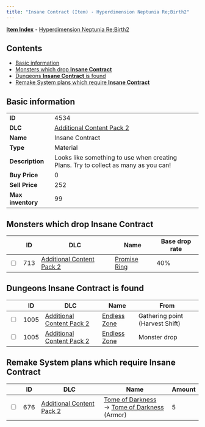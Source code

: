 ```yaml
---
title: "Insane Contract (Item) - Hyperdimension Neptunia Re;Birth2"
---
```


[**Item Index**](/neptunia/rb2/item/index.html) - [Hyperdimension Neptunia Re;Birth2](/neptunia/rb2)

## Contents

- [Basic information](#basic-information)
- [Monsters which drop **Insane Contract**](#monsters-which-drop-insane-contract)
- [Dungeons **Insane Contract** is found](#dungeons-insane-contract-is-found)
- [Remake System plans which require **Insane Contract**](#remake-system-plans-which-require-insane-contract)

## Basic information

|   |   |
| -- | -- |
| **ID** | 4534 |
| **DLC** | [Additional Content Pack 2](/neptunia/rb2/dlc/4-pack2.html) |
| **Name** | Insane Contract |
| **Type** | Material |
| **Description** | Looks like something to use when creating Plans. Try to collect as many as you can! |
| **Buy Price** | 0 |
| **Sell Price** | 252 |
| **Max inventory** | 99 |

## Monsters which drop **Insane Contract**

|    | ID | DLC | Name | Base drop rate |
| -- | -- | --- | ---- | -------------- |
| <input type="checkbox" id="rb2-monster-4-713" class="trackbox" /> | 713 | [Additional Content Pack 2](/neptunia/rb2/dlc/4-pack2.html) | [Promise Ring](/neptunia/rb2/monster/4-713-promise-ring.html) | 40% |

## Dungeons **Insane Contract** is found

|    | ID | DLC | Name | From |
| -- | -- | --- | ---- | ---- |
| <input type="checkbox" id="rb2-dungeon-4-1005" class="trackbox" /> | 1005 | [Additional Content Pack 2](/neptunia/rb2/dlc/4-pack2.html) | [Endless Zone](/neptunia/rb2/dungeon/4-1005-endless-zone.html) | Gathering point (Harvest Shift) |
| <input type="checkbox" id="rb2-dungeon-4-1005" class="trackbox" /> | 1005 | [Additional Content Pack 2](/neptunia/rb2/dlc/4-pack2.html) | [Endless Zone](/neptunia/rb2/dungeon/4-1005-endless-zone.html) | Monster drop |

## Remake System plans which require **Insane Contract**

|    | ID | DLC | Name | Amount |
| -- | -- | --- | ---- | ------ |
| <input type="checkbox" id="rb2-remake-4-676" class="trackbox" /> | 676 | [Additional Content Pack 2](/neptunia/rb2/dlc/4-pack2.html) | [Tome of Darkness](/neptunia/rb2/remake/4-676-tome-of-darkness.html)<br />→ [Tome of Darkness](/neptunia/rb2/item/4-4544-tome-of-darkness.html) (Armor) | 5 |